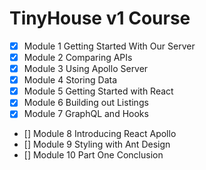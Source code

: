 # TinyHouse v1 Course

- [x] Module 1 Getting Started With Our Server
- [x] Module 2 Comparing APIs
- [x] Module 3 Using Apollo Server
- [x] Module 4 Storing Data
- [x] Module 5 Getting Started with React
- [x] Module 6 Building out Listings
- [x] Module 7 GraphQL and Hooks
- [] Module 8 Introducing React Apollo
- [] Module 9 Styling with Ant Design
- [] Module 10 Part One Conclusion
